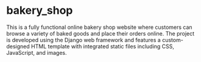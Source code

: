 # bakery_shop
This is a fully functional online bakery shop website where customers can browse a variety of baked goods and place their orders online. The project is developed using the Django web framework and features a custom-designed HTML template with integrated static files including CSS, JavaScript, and images.
